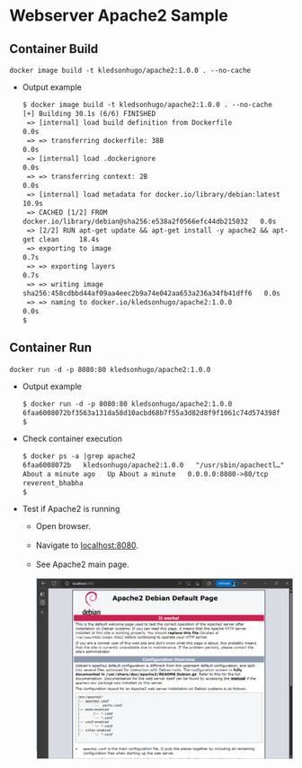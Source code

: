 # Webserver Apache2 Sample

## Container Build

```
docker image build -t kledsonhugo/apache2:1.0.0 . --no-cache
```

- Output example

  ```
  $ docker image build -t kledsonhugo/apache2:1.0.0 . --no-cache
  [+] Building 30.1s (6/6) FINISHED
   => [internal] load build definition from Dockerfile                             0.0s
   => => transferring dockerfile: 38B                                              0.0s 
   => [internal] load .dockerignore                                                0.0s 
   => => transferring context: 2B                                                  0.0s 
   => [internal] load metadata for docker.io/library/debian:latest                10.9s 
   => CACHED [1/2] FROM docker.io/library/debian@sha256:e538a2f0566efc44db215032   0.0s
   => [2/2] RUN apt-get update && apt-get install -y apache2 && apt-get clean     18.4s 
   => exporting to image                                                           0.7s
   => => exporting layers                                                          0.7s
   => => writing image sha256:458cdbbd44af09aa4eec2b9a74e042aa653a236a34fb41dff6   0.0s
   => => naming to docker.io/kledsonhugo/apache2:1.0.0                             0.0s
  $
  ```

## Container Run

```
docker run -d -p 8080:80 kledsonhugo/apache2:1.0.0
```

- Output example

  ```
  $ docker run -d -p 8080:80 kledsonhugo/apache2:1.0.0
  6faa6008072bf3563a131da58d10acbd68b7f55a3d82d8f9f1061c74d574398f
  $
  ```

- Check container execution

  ```
  $ docker ps -a |grep apache2
  6faa6008072b   kledsonhugo/apache2:1.0.0   "/usr/sbin/apachectl…"   About a minute ago   Up About a minute   0.0.0.0:8080->80/tcp   reverent_bhabha
  $
  ```

- Test if Apache2 is running

  - Open browser.
  <br/><br/>
  - Navigate to [localhost:8080](localhost:8080).
  <br/><br/>
  - See Apache2 main page.
  <br/><br/>
     ![Apache2 main page](images/apache2.png)